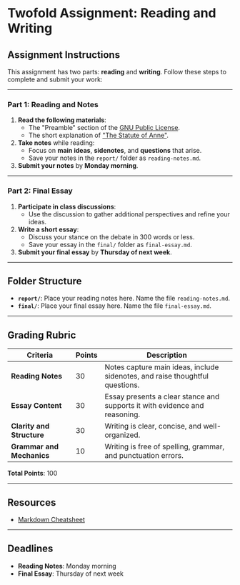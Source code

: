 # Twofold Assignment: Reading and Writing

## Assignment Instructions

This assignment has two parts: **reading** and **writing**. Follow these steps to complete and submit your work:

---

### Part 1: Reading and Notes
1. **Read the following materials**:
   - The "Preamble" section of the [GNU Public License](https://www.gnu.org/licenses/gpl-3.0.en.html).
   - The short explanation of ["The Statute of Anne"](https://www.historyofinformation.com/detail.php?entryid=3389).
2. **Take notes** while reading:
   - Focus on **main ideas**, **sidenotes**, and **questions** that arise.
   - Save your notes in the `report/` folder as `reading-notes.md`.
3. **Submit your notes** by **Monday morning**.

---

### Part 2: Final Essay
1. **Participate in class discussions**:
   - Use the discussion to gather additional perspectives and refine your ideas.
2. **Write a short essay**:
   - Discuss your stance on the debate in 300 words or less.
   - Save your essay in the `final/` folder as `final-essay.md`.
3. **Submit your final essay** by **Thursday of next week**.

---

## Folder Structure

- **`report/`**: Place your reading notes here. Name the file `reading-notes.md`.
- **`final/`**: Place your final essay here. Name the file `final-essay.md`.

---

## Grading Rubric

| **Criteria**               | **Points** | **Description**                                                                 |
|----------------------------|------------|---------------------------------------------------------------------------------|
| **Reading Notes**          | 30         | Notes capture main ideas, include sidenotes, and raise thoughtful questions.   |
| **Essay Content**          | 30         | Essay presents a clear stance and supports it with evidence and reasoning.     |
| **Clarity and Structure**  | 30         | Writing is clear, concise, and well-organized.                                 |
| **Grammar and Mechanics**  | 10         | Writing is free of spelling, grammar, and punctuation errors.                  |

**Total Points**: 100

---

## Resources

- [Markdown Cheatsheet](https://www.markdownguide.org/cheat-sheet/)

---

## Deadlines

- **Reading Notes**: Monday morning
- **Final Essay**: Thursday of next week

